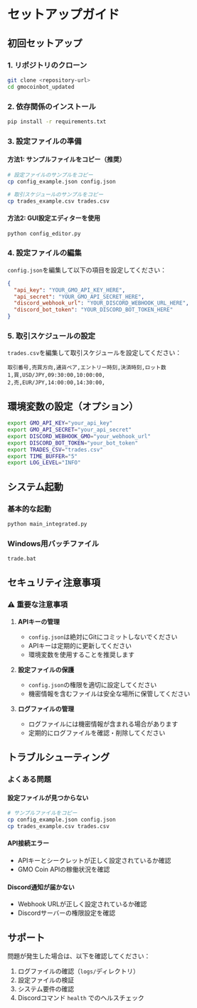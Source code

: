 # セットアップガイド

## 初回セットアップ

### 1. リポジトリのクローン
```bash
git clone <repository-url>
cd gmocoinbot_updated
```

### 2. 依存関係のインストール
```bash
pip install -r requirements.txt
```

### 3. 設定ファイルの準備

#### 方法1: サンプルファイルをコピー（推奨）
```bash
# 設定ファイルのサンプルをコピー
cp config_example.json config.json

# 取引スケジュールのサンプルをコピー
cp trades_example.csv trades.csv
```

#### 方法2: GUI設定エディターを使用
```bash
python config_editor.py
```

### 4. 設定ファイルの編集

`config.json`を編集して以下の項目を設定してください：

```json
{
  "api_key": "YOUR_GMO_API_KEY_HERE",
  "api_secret": "YOUR_GMO_API_SECRET_HERE",
  "discord_webhook_url": "YOUR_DISCORD_WEBHOOK_URL_HERE",
  "discord_bot_token": "YOUR_DISCORD_BOT_TOKEN_HERE"
}
```

### 5. 取引スケジュールの設定

`trades.csv`を編集して取引スケジュールを設定してください：

```csv
取引番号,売買方向,通貨ペア,エントリー時刻,決済時刻,ロット数
1,買,USD/JPY,09:30:00,10:00:00,
2,売,EUR/JPY,14:00:00,14:30:00,
```

## 環境変数の設定（オプション）

```bash
export GMO_API_KEY="your_api_key"
export GMO_API_SECRET="your_api_secret"
export DISCORD_WEBHOOK_GMO="your_webhook_url"
export DISCORD_BOT_TOKEN="your_bot_token"
export TRADES_CSV="trades.csv"
export TIME_BUFFER="5"
export LOG_LEVEL="INFO"
```

## システム起動

### 基本的な起動
```bash
python main_integrated.py
```

### Windows用バッチファイル
```bash
trade.bat
```

## セキュリティ注意事項

### ⚠️ 重要な注意事項

1. **APIキーの管理**
   - `config.json`は絶対にGitにコミットしないでください
   - APIキーは定期的に更新してください
   - 環境変数を使用することを推奨します

2. **設定ファイルの保護**
   - `config.json`の権限を適切に設定してください
   - 機密情報を含むファイルは安全な場所に保管してください

3. **ログファイルの管理**
   - ログファイルには機密情報が含まれる場合があります
   - 定期的にログファイルを確認・削除してください

## トラブルシューティング

### よくある問題

#### 設定ファイルが見つからない
```bash
# サンプルファイルをコピー
cp config_example.json config.json
cp trades_example.csv trades.csv
```

#### API接続エラー
- APIキーとシークレットが正しく設定されているか確認
- GMO Coin APIの稼働状況を確認

#### Discord通知が届かない
- Webhook URLが正しく設定されているか確認
- Discordサーバーの権限設定を確認

## サポート

問題が発生した場合は、以下を確認してください：

1. ログファイルの確認（`logs/`ディレクトリ）
2. 設定ファイルの検証
3. システム要件の確認
4. Discordコマンド `health` でのヘルスチェック 